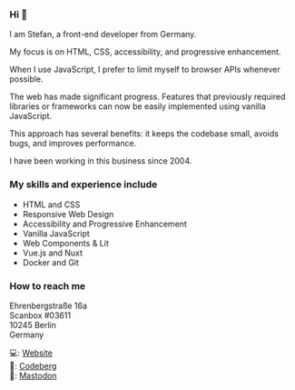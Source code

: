 ### Hi 👋

I am Stefan, a front-end developer from Germany.

My focus is on HTML, CSS, accessibility, and progressive enhancement.

When I use JavaScript, I prefer to limit myself to browser APIs whenever possible.

The web has made significant progress. Features that previously required libraries or frameworks can now be easily implemented using vanilla JavaScript.

This approach has several benefits: it keeps the codebase small, avoids bugs, and improves performance.

I have been working in this business since 2004.

### My skills and experience include

+ HTML and CSS
+ Responsive Web Design
+ Accessibility and Progressive Enhancement
+ Vanilla JavaScript
+ Web Components & Lit
+ Vue.js and Nuxt
+ Docker and Git

### How to reach me

Ehrenbergstraße 16a  
Scanbox #03611  
10245 Berlin  
Germany
 
💻: <a href="https://www.frede.dev/">Website</a>  
💽: <a href="https://codeberg.org/stefanfrede">Codeberg</a>  
💬: <a rel="me" href="https://mastodon.social/@stefanfrede">Mastodon</a>

<!--
**stefanfrede/stefanfrede** is a ✨ _special_ ✨ repository because its `README.md` (this file) appears on your GitHub profile.

Here are some ideas to get you started:

- 🔭 I’m currently working on ...
- 🌱 I’m currently learning ...
- 👯 I’m looking to collaborate on ...
- 🤔 I’m looking for help with ...
- 💬 Ask me about ...
- 📫 How to reach me: ...
- 😄 Pronouns: ...
- ⚡ Fun fact: ...
-->
